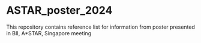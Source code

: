 # ASTAR_poster_2024
This repository contains reference list for information from poster presented in BII, A*STAR, Singapore meeting
